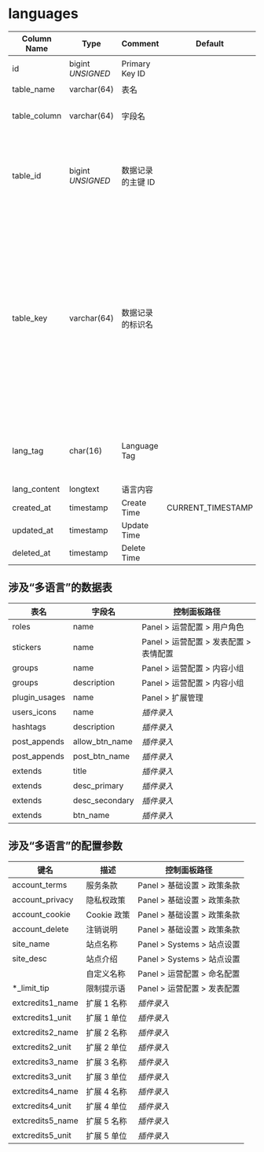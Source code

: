 # languages

| Column Name | Type | Comment | Default | Null | Remark |
| --- | --- | --- | --- | --- | --- |
| id | bigint *UNSIGNED* | Primary Key ID |  | NO | 自动递赠 |
| table_name | varchar(64) | 表名 |  | NO | 哪个表 |
| table_column | varchar(64) | 字段名 |  | NO | 哪个字段是多语言 |
| table_id | bigint *UNSIGNED* | 数据记录的主键 ID |  | YES | 哪条数据记录是多语言，该条记录的`主键 ID` |
| table_key | varchar(64) | 数据记录的标识名 |  | YES | 如果数据记录不以`主键 ID`为依据时，则填写数据记录的标识名<br>例如：配置表不以`主键 ID`为依据，所以使用`键名`作为标识名 |
| lang_tag | char(16) | Language Tag |  | NO | 参见「[多语言唯一性逻辑](../../extensions/multilingual.md)」 |
| lang_content | longtext | 语言内容 |  | NO |  |
| created_at | timestamp | Create Time | CURRENT_TIMESTAMP | NO |  |
| updated_at | timestamp | Update Time |  | YES |  |
| deleted_at | timestamp | Delete Time |  | YES |  |

## 涉及“多语言”的数据表

|  表名  |  字段名  |  控制面板路径  |
|  ---  |  ---  |  ---  |
|  roles  |  name  |  Panel > 运营配置 > 用户角色  |
|  stickers  |  name  |  Panel > 运营配置 > 发表配置 > 表情配置  |
|  groups  |  name  |  Panel > 运营配置 > 内容小组  |
|  groups  |  description  |  Panel > 运营配置 > 内容小组  |
|  plugin_usages  |  name  |  Panel > 扩展管理  |
|  users_icons  |  name  |  *插件录入*  |
|  hashtags  |  description  |  *插件录入*  |
|  post_appends  |  allow_btn_name  |  *插件录入*  |
|  post_appends  |  post_btn_name  |  *插件录入*  |
|  extends  |  title  |  *插件录入*  |
|  extends  |  desc_primary  |  *插件录入*  |
|  extends  |  desc_secondary  |  *插件录入*  |
|  extends  |  btn_name  |  *插件录入*  |

## 涉及“多语言”的配置参数

|  键名  |  描述  |  控制面板路径  |
|  ---  |  ---  |  ---  |
|  account_terms  |  服务条款  |  Panel > 基础设置 > 政策条款  |
|  account_privacy  |  隐私权政策  |  Panel > 基础设置 > 政策条款  |
|  account_cookie  |  Cookie 政策  |  Panel > 基础设置 > 政策条款  |
|  account_delete  |  注销说明  |  Panel > 基础设置 > 政策条款  |
|  site_name  |  站点名称  |  Panel > Systems > 站点设置  |
|  site_desc  |  站点介绍  |  Panel > Systems > 站点设置  |
|  |  自定义名称  |  Panel > 运营配置 > 命名配置  |
|  *_limit_tip  |  限制提示语  |  Panel > 运营配置 > 发表配置  |
|  extcredits1_name  |  扩展 1 名称  |  *插件录入*  |
|  extcredits1_unit  |  扩展 1 单位  |  *插件录入*  |
|  extcredits2_name  |  扩展 2 名称  |  *插件录入*  |
|  extcredits2_unit  |  扩展 2 单位  |  *插件录入*  |
|  extcredits3_name  |  扩展 3 名称  |  *插件录入*  |
|  extcredits3_unit  |  扩展 3 单位  |  *插件录入*  |
|  extcredits4_name  |  扩展 4 名称  |  *插件录入*  |
|  extcredits4_unit  |  扩展 4 单位  |  *插件录入*  |
|  extcredits5_name  |  扩展 5 名称  |  *插件录入*  |
|  extcredits5_unit  |  扩展 5 单位  |  *插件录入*  |
